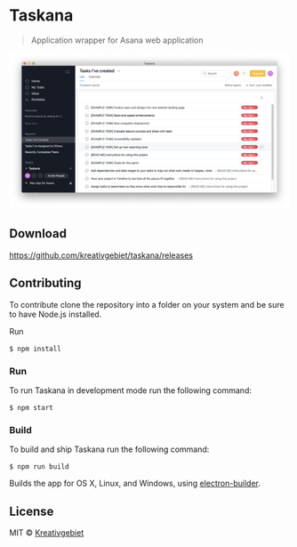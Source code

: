 # Taskana

> Application wrapper for Asana web application

![](https://raw.githubusercontent.com/kreativgebiet/taskana/master/build/screenshot.png)

## Download

https://github.com/kreativgebiet/taskana/releases

## Contributing

To contribute clone the repository into a folder on your system and be sure to have Node.js installed.

Run

```
$ npm install
```

### Run

To run Taskana in development mode run the following command:

```
$ npm start
```

### Build

To build and ship Taskana run the following command:

```
$ npm run build
```

Builds the app for OS X, Linux, and Windows, using [electron-builder](https://github.com/electron-userland/electron-builder).


## License

MIT © [Kreativgebiet](http://kreativgebiet.com/)